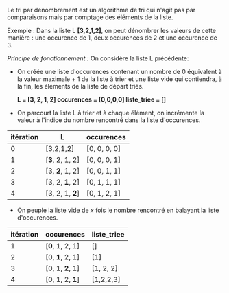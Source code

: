Le tri par dénombrement est un algorithme de tri qui n'agit pas par comparaisons mais par comptage des éléments de la liste.

Exemple : Dans la liste L **[3,2,1,2]**, on peut dénombrer les valeurs de cette manière : une occurence de 1, deux occurences de 2 et une occurence de 3.

*Principe de fonctionnement :*
On considère la liste L précédente:

* On créée une liste d'occurences contenant un nombre de 0 équivalent à la valeur maximale + 1 de la liste à trier et une liste vide qui contiendra, à la fin, les éléments de la liste de départ triés.


    **L = [3, 2, 1, 2]
    occurences = [0,0,0,0]
    liste_triee = []**


* On parcourt la liste L à trier et à chaque élément, on incrémente la valeur à l'indice du nombre rencontré dans la liste d'occurences.

| itération | L                | occurences   |
| --------- | ---------------- | ------------ |
| 0         | [3,2,1,2]        | [0, 0, 0, 0] |
| 1         | [**3**, 2, 1, 2] | [0, 0, 0, 1] |
| 2         | [3, **2**, 1, 2] | [0, 0, 1, 1] |
| 3         | [3, 2, **1**, 2] | [0, 1, 1, 1] |
| 4         | [3, 2, 1, **2**] | [0, 1, 2, 1] |
  

* On peuple la liste vide de $x$ fois le nombre rencontré en balayant la liste d'occurences.

| itération | occurences       | liste_triee |
| --------- | ---------------- | ----------- |
| 1         | [**0**, 1, 2, 1] | []          |
| 2         | [0, **1**, 2, 1] | [1]         |
| 3         | [0, 1, **2**, 1] | [1, 2, 2]   |
| 4         | [0, 1, 2, **1**] | [1,2,2,3]   |
